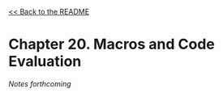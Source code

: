 [&lt;&lt; Back to the README](README.md)

# Chapter 20. Macros and Code Evaluation

*Notes forthcoming*